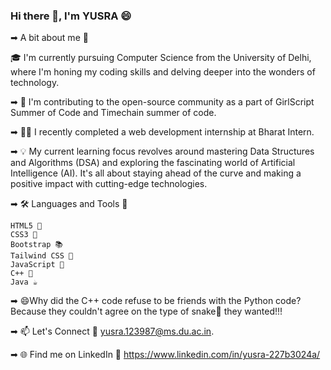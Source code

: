 ### Hi there 👋, I'm YUSRA 😄

➡ A bit about me 🌱


  🎓 I'm currently pursuing Computer Science from the University of Delhi, where I'm honing my coding skills and delving deeper into the wonders of technology.

➡ 🚀 I'm  contributing to the open-source community as a part of GirlScript Summer of Code and Timechain summer of code. 

➡ 👨‍💻 I recently completed a web development internship at Bharat Intern.

➡ 💡 My current learning focus revolves around mastering Data Structures and Algorithms (DSA) and exploring the fascinating world of Artificial Intelligence (AI). 
   It's all about staying ahead of the curve and making a positive impact with cutting-edge technologies.

➡ 🛠️ Languages and Tools 🚀

    HTML5 🧱
	CSS3 🎨
	Bootstrap 📚
	Tailwind CSS 🌈
	JavaScript 🚀
	C++ 📝
	Java ☕

➡ 😄Why did the C++ code refuse to be friends with the Python code? Because they couldn't agree on the type of snake🐍 they wanted!!!


➡ 📫 Let's Connect 🤝
	yusra.123987@ms.du.ac.in. 

➡ 🌐 Find me on LinkedIn 🤝
	https://www.linkedin.com/in/yusra-227b3024a/
